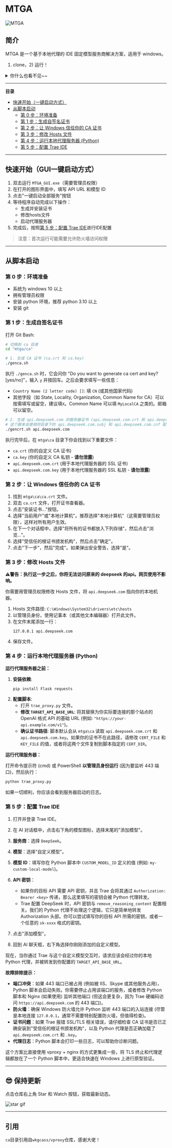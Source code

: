 # MTGA
<picture>
    <img alt="MTGA" src="https://github.com/user-attachments/assets/420a736a-7812-4821-847d-63dc8995c476">
</picture>

## 简介

 MTGA 是一个基于本地代理的 IDE 固定模型服务商解决方案，适用于 windows。

1) clone，2) 运行！

 <details>
  <summary>你什么也看不见~~</summary>
  <br>
  <p>MTGA 即 Make T Great Again !</p>
 </details>

---

**目录**

* [快速开始（一键启动方式）](#快速开始GUI一键启动方式)
* [从脚本启动](#从脚本启动)
  * [第 0 步：环境准备](#第-0-步环境准备)
  * [第 1 步：生成自签名证书](#第-1-步生成自签名证书)
  * [第 2 步：让 Windows 信任你的 CA 证书](#第-2-步让-windows-信任你的-ca-证书)
  * [第 3 步：修改 Hosts 文件](#第-3-步修改-hosts-文件)
  * [第 4 步：运行本地代理服务器 (Python)](#第-4-步运行本地代理服务器-python)
  * [第 5 步：配置 Trae IDE](#第-5-步配置-trae-ide)

---

## 快速开始（GUI一键启动方式）

1. 双击运行 `MTGA_GUI.exe`（需要管理员权限）
2. 在打开的图形界面中，填写 API URL 和模型 ID
3. 点击"一键启动全部服务"按钮
4. 等待程序自动完成以下操作：
   - 生成并安装证书
   - 修改hosts文件
   - 启动代理服务器
5. 完成后，按照[第 5 步：配置 Trae IDE](#第-5-步配置-trae-ide)进行IDE配置

> 注意：首次运行可能需要允许防火墙访问权限

---

## 从脚本启动

### 第 0 步：环境准备

- 系统为 windows 10 以上
- 拥有管理员权限
- 安装 python 环境，推荐 python 3.10 以上
- 安装 git

### 第 1 步：生成自签名证书

打开 Git Bash:

```bash
# 切换到 ca 目录
cd "mtga/ca"

# 1. 生成 CA 证书 (ca.crt 和 ca.key)
./genca.sh
```

执行 `./genca.sh` 时，它会问你 "Do you want to generate ca cert and key? [yes/no]"，输入 `y` 并按回车。之后会要求填写一些信息：
*   `Country Name (2 letter code) []`: 填 `CN` (或其他国家代码)
*   其他字段（如 State, Locality, Organization, Common Name for CA）可以按需填写或留空，建议填`X`。Common Name 可以填 `MyLocalCA` 之类的。邮箱可以留空。

```bash
# 2. 生成 api.deepseek.com 的服务器证书 (api.deepseek.com.crt 和 api.deepseek.com.key)
# 这个脚本会使用同目录下的 api.deepseek.com.subj 和 api.deepseek.com.cnf 配置文件
./gencrt.sh api.deepseek.com
```

执行完毕后，在 `mtga\ca` 目录下你会找到以下重要文件：
*   `ca.crt` (你的自定义 CA 证书)
*   `ca.key` (你的自定义 CA 私钥 - **请勿泄露**)
*   `api.deepseek.com.crt` (用于本地代理服务器的 SSL 证书)
*   `api.deepseek.com.key` (用于本地代理服务器的 SSL 私钥 - **请勿泄露**)

### 第 2 步：让 Windows 信任你的 CA 证书

1.  找到 `mtga\ca\ca.crt` 文件。
2.  双击 `ca.crt` 文件，打开证书查看器。
3.  点击"安装证书..."按钮。
4.  选择"当前用户"或"本地计算机"。推荐选择"本地计算机"（这需要管理员权限），这样对所有用户生效。
5.  在下一个对话框中，选择"将所有的证书都放入下列存储"，然后点击"浏览..."。
6.  选择"受信任的根证书颁发机构"，然后点击"确定"。
7.  点击"下一步"，然后"完成"。如果弹出安全警告，选择"是"。

### 第 3 步：修改 Hosts 文件

**⚠️警告：执行这一步之后，你将无法访问原来的 deepseek 的api。网页使用不影响。**

你需要用管理员权限修改 Hosts 文件，将 `api.deepseek.com` 指向你的本地机器。

1.  Hosts 文件路径: `C:\Windows\System32\drivers\etc\hosts`
2.  以管理员身份，使用记事本（或其他文本编辑器）打开此文件。
3.  在文件末尾添加一行：
    ```
    127.0.0.1 api.deepseek.com
    ```
4.  保存文件。  

### 第 4 步：运行本地代理服务器 (Python)

**运行代理服务器之前：**

1.  **安装依赖**:
    ```bash
    pip install Flask requests
    ```
2.  **配置脚本**:
    *   打开 `trae_proxy.py` 文件。
    *   **修改 `TARGET_API_BASE_URL`**: 将其替换为你实际要连接的那个站点的 OpenAI 格式 API 的基础 URL (例如: `"https://your-api.example.com/v1"`)。
    *   **确认证书路径**: 脚本默认会从 `mtga\ca` 读取 `api.deepseek.com.crt` 和 `api.deepseek.com.key`。如果你的证书不在此路径，请修改 `CERT_FILE` 和 `KEY_FILE` 的值，或者将这两个文件复制到脚本指定的 `CERT_DIR`。

**运行代理服务器：**

打开命令提示符 (cmd) 或 PowerShell **以管理员身份运行** (因为要监听 443 端口)，然后执行：

```bash
python trae_proxy.py
```

如果一切顺利，你应该会看到服务器启动的日志。

### 第 5 步：配置 Trae IDE

1.  打开并登录 Trae IDE。
2.  在 AI 对话框中，点击右下角的模型图标，选择末尾的"添加模型"。
3.  **服务商**：选择 `DeepSeek`。
4.  **模型**：选择"自定义模型"。
5.  **模型 ID**：填写你在 Python 脚本中 `CUSTOM_MODEL_ID` 定义的值 (例如: `my-custom-local-model`)。
6.  **API 密钥**：
    *   如果你的目标 API 需要 API 密钥，并且 Trae 会将其通过 `Authorization: Bearer <key>` 传递，那么这里填写的密钥会被 Python 代理转发。
    *   Trae 配置 DeepSeek 时，API 密钥与 `remove_reasoning_content` 配置相关。我们的 Python 代理不处理这个逻辑，它只是简单地转发 Authorization 头部。你可以尝试填写你的目标 API 所需的密钥，或者一个任意的 `sk-xxxx` 格式的密钥。

7.  点击"添加模型"。
8.  回到 AI 聊天框，右下角选择你刚刚添加的自定义模型。

现在，当你通过 Trae 与这个自定义模型交互时，请求应该会经过你的本地 Python 代理，并被转发到你配置的 `TARGET_API_BASE_URL`。

**故障排除提示：**
*   **端口冲突**：如果 443 端口已被占用 (例如被 IIS、Skype 或其他服务占用)，Python 脚本会启动失败。你需要停止占用该端口的服务，或者修改 Python 脚本和 Nginx (如果使用) 监听其他端口 (但这会更复杂，因为 Trae 硬编码访问 `https://api.deepseek.com` 的 443 端口)。
*   **防火墙**：确保 Windows 防火墙允许 Python 监听 443 端口的入站连接 (尽管是本地连接 `127.0.0.1`，通常不需要特别配置防火墙，但值得检查)。
*   **证书问题**：如果 Trae 报错 SSL/TLS 相关错误，请仔细检查 CA 证书是否已正确安装到"受信任的根证书颁发机构"，以及 Python 代理是否正确加载了 `api.deepseek.com.crt` 和 `.key`。
*   **代理日志**：Python 脚本会打印一些日志，可以帮助你诊断问题。

这个方案比直接使用 vproxy + nginx 的方式更集成一些，将 TLS 终止和代理逻辑都放在了一个 Python 脚本中，更适合快速在 Windows 上进行原型验证。

---

## 😎 保持更新

点击仓库右上角 Star 和 Watch 按钮，获取最新动态。

![star gif](https://github.com/user-attachments/assets/6aa3ae41-1a78-40e9-b2b2-6392cbb75b0b)

---

## 引用

`ca`目录引用自`wkgcass/vproxy`仓库，感谢大佬！
